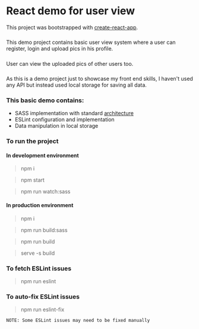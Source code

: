 # React demo for user view
This project was bootstrapped with [create-react-app](https://github.com/facebook/create-react-app).
#####
This demo project contains basic user view system where a user can register, login and upload pics in his profile.
#####
User can view the uploaded pics of other users too.
#####
As this is a demo project just to showcase my front end skills, I haven't used any API but instead used local storage for saving all data.
####
### This basic demo contains:
* SASS implementation with standard [architecture](https://sass-guidelin.es/#architecture)
* ESLint configuration and implementation
* Data manipulation in local storage 
####
### To run the project
#### In development environment
> npm i

> npm start

> npm run watch:sass

#### In production environment

> npm i

> npm run build:sass

> npm run build

> serve -s build

### To fetch ESLint issues

> npm run eslint

### To auto-fix ESLint issues

> npm run eslint-fix

    NOTE: Some ESLint issues may need to be fixed manually